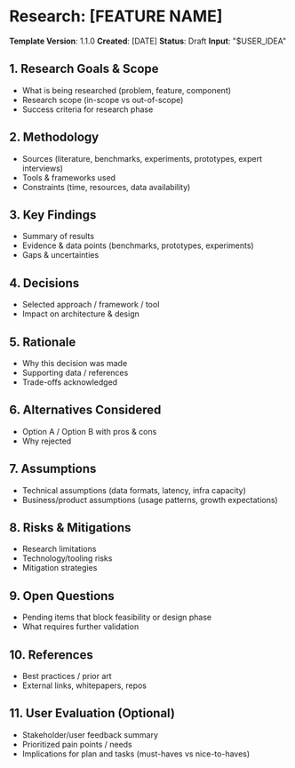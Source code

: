 # Research: [FEATURE NAME]

**Template Version**: 1.1.0
**Created**: [DATE]
**Status**: Draft
**Input**: "$USER_IDEA"

## 1. Research Goals & Scope
- What is being researched (problem, feature, component)
- Research scope (in-scope vs out-of-scope)
- Success criteria for research phase

## 2. Methodology
- Sources (literature, benchmarks, experiments, prototypes, expert interviews)
- Tools & frameworks used
- Constraints (time, resources, data availability)

## 3. Key Findings
- Summary of results
- Evidence & data points (benchmarks, prototypes, experiments)
- Gaps & uncertainties

## 4. Decisions
- Selected approach / framework / tool
- Impact on architecture & design

## 5. Rationale
- Why this decision was made
- Supporting data / references
- Trade-offs acknowledged

## 6. Alternatives Considered
- Option A / Option B with pros & cons
- Why rejected

## 7. Assumptions
- Technical assumptions (data formats, latency, infra capacity)
- Business/product assumptions (usage patterns, growth expectations)

## 8. Risks & Mitigations
- Research limitations
- Technology/tooling risks
- Mitigation strategies

## 9. Open Questions
- Pending items that block feasibility or design phase
- What requires further validation

## 10. References
- Best practices / prior art
- External links, whitepapers, repos

## 11. User Evaluation (Optional)
- Stakeholder/user feedback summary
- Prioritized pain points / needs
- Implications for plan and tasks (must-haves vs nice-to-haves)
